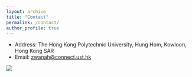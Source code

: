 ```yaml
---
layout: archive
title: "Contact"
permalink: /contact/
author_profile: true
---
```

* Address: The Hong Kong Polytechnic University, Hung Hom, Kowloon, Hong Kong SAR
* Email: zwanah@connect.ust.hk

<a href='https://clustrmaps.com/site/1buji'  title='Visit tracker'><img src='//clustrmaps.com/map_v2.png?cl=ffffff&w=500&t=n&d=8FvmiF-Ze-Y-aFCJrTdqv0-ObHOkMPnPj1hOWXH7ayU&co=747f93&ct=ffffff'/></a>
